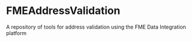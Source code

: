 # FMEAddressValidation
A repository of tools for address validation using the FME Data Integration platform
